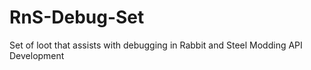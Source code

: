 # RnS-Debug-Set
Set of loot that assists with debugging in Rabbit and Steel Modding API Development
